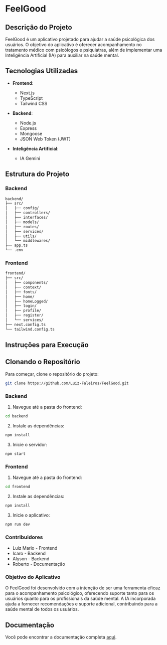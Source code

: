 # FeelGood

## Descrição do Projeto

FeelGood é um aplicativo projetado para ajudar a saúde psicológica dos usuários. O objetivo do aplicativo é oferecer acompanhamento no tratamento médico com psicólogos e psiquiatras, além de implementar uma Inteligência Artificial (IA) para auxiliar na saúde mental.

## Tecnologias Utilizadas

- **Frontend**: 
  - Next.js
  - TypeScript
  - Tailwind CSS

- **Backend**: 
  - Node.js
  - Express
  - Mongoose
  - JSON Web Token (JWT)

- **Inteligência Artificial**: 
  - IA Gemini

## Estrutura do Projeto

### Backend

```bash
backend/
├── src/
│   ├── config/
│   ├── controllers/
│   ├── interfaces/
│   ├── models/
│   ├── routes/
│   ├── services/
│   ├── utils/
│   └── middlewares/
├── app.ts
└── .env
```

### Frontend

```bash
frontend/
├── src/
│   ├── components/
│   ├── context/
│   ├── fonts/
│   ├── home/
│   ├── homeLogged/
│   ├── login/
│   ├── profile/
│   ├── register/
│   └── services/
├── next.config.ts
└── tailwind.config.ts
```

## Instruções para Execução

## Clonando o Repositório

Para começar, clone o repositório do projeto:

```bash
git clone https://github.com/Luiz-Faleiros/FeelGood.git
```

### Backend

1. Navegue até a pasta do frontend:
```bash
cd backend
```
2. Instale as dependências:
```bash
npm install
```
3. Inicie o servidor:
```bash
npm start
```

### Frontend

1. Navegue até a pasta do frontend:
```bash
cd frontend
```
2. Instale as dependências:
```bash
npm install
```
3. Inicie o aplicativo:
```bash
npm run dev
```

### Contribuidores

- Luiz Mario - Frontend
- Icaro - Backend
- Alyson - Backend
- Roberto - Documentação

### Objetivo do Aplicativo

O FeelGood foi desenvolvido com a intenção de ser uma ferramenta eficaz para o acompanhamento psicológico, oferecendo suporte tanto para os usuários quanto para os profissionais da saúde mental. A IA incorporada ajuda a fornecer recomendações e suporte adicional, contribuindo para a saúde mental de todos os usuários.

## Documentação

Você pode encontrar a documentação completa [aqui](docs).
